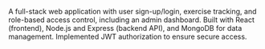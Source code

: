 A full-stack web application with user sign-up/login, exercise tracking, and role-based access control, including an admin dashboard. Built with React (frontend), Node.js and Express (backend API), and MongoDB for data management. Implemented JWT authorization to ensure secure access.
